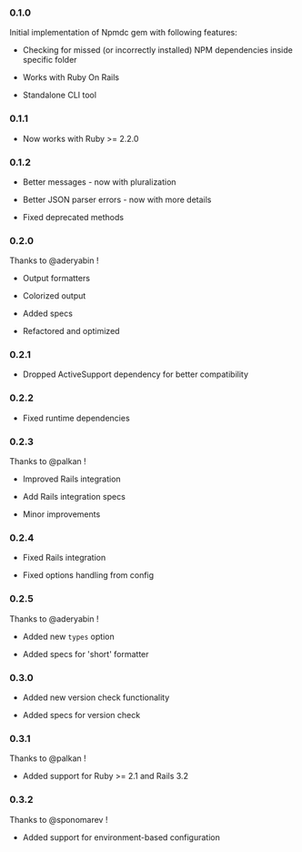 ### 0.1.0

Initial implementation of Npmdc gem with following features:

* Checking for missed (or incorrectly installed) NPM dependencies inside specific folder

* Works with Ruby On Rails

* Standalone CLI tool


### 0.1.1

* Now works with Ruby >= 2.2.0


### 0.1.2

* Better messages - now with pluralization

* Better JSON parser errors - now with more details

* Fixed deprecated methods


### 0.2.0

Thanks to @aderyabin !

* Output formatters

* Colorized output

* Added specs

* Refactored and optimized


### 0.2.1

* Dropped ActiveSupport dependency for better compatibility


### 0.2.2

* Fixed runtime dependencies


### 0.2.3

Thanks to @palkan !

* Improved Rails integration

* Add Rails integration specs

* Minor improvements


### 0.2.4

* Fixed Rails integration

* Fixed options handling from config


### 0.2.5

Thanks to @aderyabin !

* Added new `types` option

* Added specs for 'short' formatter


### 0.3.0

* Added new version check functionality

* Added specs for version check


### 0.3.1

Thanks to @palkan !

* Added support for Ruby >= 2.1 and Rails 3.2


### 0.3.2

Thanks to @sponomarev !

* Added support for environment-based configuration
